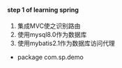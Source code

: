 #### step 1 of learning spring
1. 集成MVC使之识别路由
2. 使用mysql8.0作为数据库
3. 使用mybatis2.1作为数据库访问代理
* package com.sp.demo